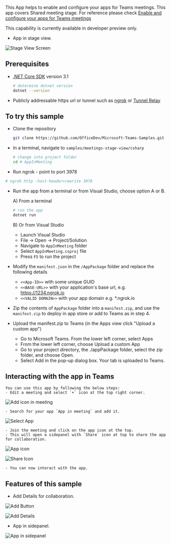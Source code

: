 ﻿﻿This App helps to enable and configure your apps for Teams meetings. This app covers Shared meeting stage.
For reference please check [Enable and configure your apps for Teams meetings](https://docs.microsoft.com/en-us/microsoftteams/platform/apps-in-teams-meetings/enable-and-configure-your-app-for-teams-meetings)

This capability is currently available in developer preview only.

- App in stage view.

![Stage View Screen](MeetingsStageView/Images/stage_view.png)

## Prerequisites

- [.NET Core SDK](https://dotnet.microsoft.com/download) version 3.1

  ```bash
  # determine dotnet version
  dotnet --version
  ```
- Publicly addressable https url or tunnel such as [ngrok](https://ngrok.com/) or [Tunnel Relay](https://github.com/OfficeDev/microsoft-teams-tunnelrelay) 
    
## To try this sample
-  Clone the repository

    ```bash
    git clone https://github.com/OfficeDev/Microsoft-Teams-Samples.git
    ```
- In a terminal, navigate to `samples/meetings-stage-view/csharp`

    ```bash
    # change into project folder
    cd # AppInMeeting
    ```

- Run ngrok - point to port 3978

```bash
# ngrok http -host-header=rewrite 3978
```
- Run the app from a terminal or from Visual Studio, choose option A or B.

  A) From a terminal

  ```bash
  # run the app
  dotnet run
  ```

  B) Or from Visual Studio

  - Launch Visual Studio
  - File -> Open -> Project/Solution
  - Navigate to `AppInMeeting` folder
  - Select `AppInMeeting.csproj` file
  - Press `F5` to run the project


- Modify the `manifest.json` in the `/AppPackage` folder and replace the following details
   - `<<App-ID>>` with some unique GUID   
   - `<<BASE-URL>>` with your application's base url, e.g. https://1234.ngrok.io
   - `<<VALID DOMAIN>>` with your app domain e.g. *.ngrok.io

- Zip the contents of `AppPackage` folder into a `manifest.zip`, and use the `manifest.zip` to deploy in app store or add to Teams as in step 4.

- Upload the manifest.zip to Teams (in the Apps view click "Upload a custom app")
   - Go to Microsoft Teams. From the lower left corner, select Apps
   - From the lower left corner, choose Upload a custom App
   - Go to your project directory, the ./appPackage folder, select the zip folder, and choose Open.
   - Select Add in the pop-up dialog box. Your tab is uploaded to Teams.

## Interacting with the app in Teams
    You can use this app by following the below steps:
    - Edit a meeting and select `+` icon at the top right corner.

![Add icon in meeting](AppInMeeting/Images/add_icon.png)

    - Search for your app `App in meeting` and add it.

![Select App](AppInMeeting/Images/select_app.png)

    - Join the meeting and click on the app icon at the top.
    - This will open a sidepanel with `Share` icon at top to share the app for collaboration.

![App icon](AppInMeeting/Images/app_icon.png)

![Share Icon](AppInMeeting/Images/share_icon.png)

    - You can now interact with the app.


## Features of this sample


- Add Details for collaboration.

![Add Button](AppInMeeting/Images/add_button.png)

![Add Details](AppInMeeting/Images/add_details.png)

- App in sidepanel.

![App in sidepanel](AppInMeeting/Images/side_panel.png)
